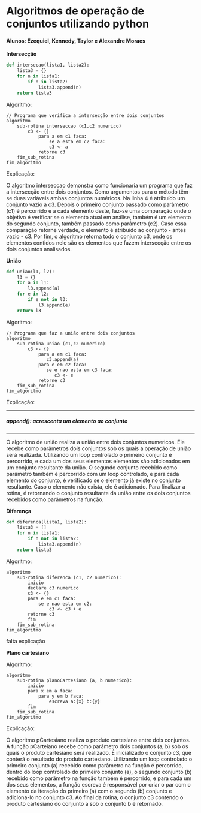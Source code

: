 # Algoritmos de operação de conjuntos utilizando python

#### Alunos: Ezequiel, Kennedy, Taylor e Alexandre Moraes

**Intersecção**

```python
def intersecao(lista1, lista2):  
	lista3 = {}  
	for n in lista1:  
		if n in lista2:  
			lista3.append(n)  
	return lista3
```

Algoritmo:
```
// Programa que verifica a intersecção entre dois conjuntos
algoritmo
	sub-rotina interseccao (c1,c2 numerico)
		c3 <- {}
	    	para a em c1 faca:
	    		se a esta em c2 faca:
	   			c3 <- a
	    	retorne c3
	fim_sub_rotina
fim_algoritmo
```
Explicação:

O algoritmo interseccao demonstra como funcionaria um programa que faz a intersecção entre dois conjuntos. Como argumentos para o método têm-se duas variáveis ambas conjuntos numéricos. Na linha 4 é atribuído um conjunto vazio a c3. Depois o primeiro conjunto passado como parâmetro (c1) é percorrido e a cada elemento deste, faz-se uma comparação onde o objetivo é verificar se o elemento atual em análise, também é um elemento do segundo conjunto, também passado como parâmetro (c2). Caso essa comparação retorne verdade, o elemento é atribuído ao conjunto - antes vazio - c3. Por fim, o algoritmo retorna todo o conjunto c3, onde os elementos contidos nele são os elementos que fazem intersecção entre os dois conjuntos analisados.

**União**
```python
def uniao(l1, l2):  
	l3 = {}  
	for a in l1:  
		l3.append(a)  
	for e in l2:  
		if e not in l3:  
			l3.append(e)  
	return l3
```
Algoritmo:
```
// Programa que faz a união entre dois conjuntos
algoritmo
	sub-rotina uniao (c1,c2 numerico)
		c3 <- {}
	    	para a em c1 faca:
	     	   c3.append(a)
	    	para e em c2 faca:
	     	   se e nao esta em c3 faca:
	          	  c3 <- e
	    	retorne c3
	fim_sub_rotina
fim_algoritmo
```
Explicação:

----
##### append(): acrescenta um elemento ao conjunto
---
O algoritmo de união realiza a união entre dois conjuntos numericos. Ele recebe como parâmetros dois conjuntos sob os quais a operação de união será realizada. Utilizando um loop controlado o primeiro conjunto é percorrido, e cada um dos seus elementos elementos são adicionados em um conjunto resultante da união. O segundo conjunto recebido como parâmetro também é percorrido com um loop controlado, e para cada elemento do conjunto, é verificado se o elemento já existe no conjunto resultante. Caso o elemento não exista, ele é adicionado. Para finalizar a rotina, é retornando o conjunto resultante da união entre os dois conjuntos recebidos como parâmetros na função.


**Diferença**

```python
def diferenca(lista1, lista2):
	lista3 = []
	for n in lista1:
		if n not in lista2:
			lista3.append(n)
	return lista3
```
Algoritmo:
```
algoritmo
	sub-rotina diferenca (c1, c2 numerico):
		inicio
		declare c3 numerico
		c3 <- {}
		para e em c1 faca:
			se e nao esta em c2:
				c3 <- c3 + e
		retorne c3
		fim
	fim_sub_rotina
fim_algoritmo
```
falta explicação

**Plano cartesiano**

Algoritmo:
```
algoritmo
	sub-rotina planoCartesiano (a, b numerico):
		inicio
		para x em a faca:
			para y em b faca:
				escreva a:{x} b:{y}
		fim
	fim_sub_rotina
fim_algoritmo
```
Explicação:

O algoritmo pCartesiano realiza o produto cartesiano entre dois conjuntos. A função pCarteiano recebe como parâmetro dois conjuntos (a, b) sob os quais o produto cartesiano será realizado. É inicializado o conjunto c3, que conterá o resultado do produto cartesiano. Utilizando um loop controlado o primeiro conjunto (a) recebido como parâmetro na função é percorrido, dentro do loop controlado do primeiro conjunto (a), o segundo conjunto (b) recebido como parâmetro na função também é percorrido, e para cada um dos seus elementos, a função escreva é responsável por criar o par com o elemento da iteração do primeiro (a) com o segundo (b) conjunto e adiciona-lo no conjunto c3. Ao final da rotina, o conjunto c3 contendo o produto cartesiano do conjunto a sob o conjunto b é retornado.
